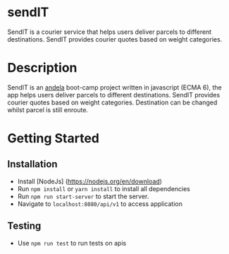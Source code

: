 # sendIT
SendIT is a courier service that helps users deliver parcels to different destinations. SendIT provides courier quotes based on weight categories.

# Description
SendIT is an [andela](https://www.andela.com) boot-camp project written in javascript \(ECMA 6\), the app helps users deliver parcels to different destinations. SendIT provides courier quotes based on weight categories. Destination can be changed whilst parcel is still enroute.

# Getting Started
## Installation
* Install [NodeJs] (https://nodejs.org/en/download)
* Run `npm install` or `yarn install` to install all dependencies
* Run `npm run start-server` to start the server.
* Navigate to `localhost:8080/api/v1` to access application

## Testing 
* Use `npm run test` to run tests on apis  